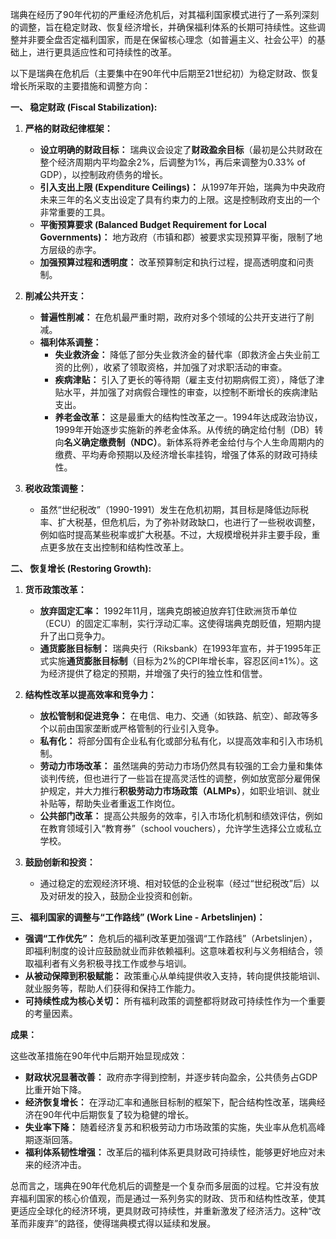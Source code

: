 瑞典在经历了90年代初的严重经济危机后，对其福利国家模式进行了一系列深刻的调整，旨在稳定财政、恢复经济增长，并确保福利体系的长期可持续性。这些调整并非要全盘否定福利国家，而是在保留核心理念（如普遍主义、社会公平）的基础上，进行更具适应性和可持续性的改革。

以下是瑞典在危机后（主要集中在90年代中后期至21世纪初）为稳定财政、恢复增长所采取的主要措施和调整方向：

**一、 稳定财政 (Fiscal Stabilization):**

1.  **严格的财政纪律框架：**
    *   **设立明确的财政目标：** 瑞典议会设定了**财政盈余目标**（最初是公共财政在整个经济周期内平均盈余2%，后调整为1%，再后来调整为0.33% of GDP），以控制政府债务的增长。
    *   **引入支出上限 (Expenditure Ceilings)：** 从1997年开始，瑞典为中央政府未来三年的名义支出设定了具有约束力的上限。这是控制政府支出的一个非常重要的工具。
    *   **平衡预算要求 (Balanced Budget Requirement for Local Governments)：** 地方政府（市镇和郡）被要求实现预算平衡，限制了地方层级的赤字。
    *   **加强预算过程和透明度：** 改革预算制定和执行过程，提高透明度和问责制。

2.  **削减公共开支：**
    *   **普遍性削减：** 在危机最严重时期，政府对多个领域的公共开支进行了削减。
    *   **福利体系调整：**
        *   **失业救济金：** 降低了部分失业救济金的替代率（即救济金占失业前工资的比例），收紧了领取资格，并加强了对求职活动的审查。
        *   **疾病津贴：** 引入了更长的等待期（雇主支付初期病假工资），降低了津贴水平，并加强了对病假合理性的审查，以控制不断增长的疾病津贴支出。
        *   **养老金改革：** 这是最重大的结构性改革之一。1994年达成政治协议，1999年开始逐步实施新的养老金体系。从传统的确定给付制（DB）转向**名义确定缴费制（NDC）**。新体系将养老金给付与个人生命周期内的缴费、平均寿命预期以及经济增长率挂钩，增强了体系的财政可持续性。

3.  **税收政策调整：**
    *   虽然“世纪税改”（1990-1991）发生在危机初期，其目标是降低边际税率、扩大税基，但危机后，为了弥补财政缺口，也进行了一些税收调整，例如临时提高某些税率或扩大税基。不过，大规模增税并非主要手段，重点更多放在支出控制和结构性改革上。

**二、 恢复增长 (Restoring Growth):**

1.  **货币政策改革：**
    *   **放弃固定汇率：** 1992年11月，瑞典克朗被迫放弃钉住欧洲货币单位（ECU）的固定汇率制，实行浮动汇率。这使得瑞典克朗贬值，短期内提升了出口竞争力。
    *   **通货膨胀目标制：** 瑞典央行（Riksbank）在1993年宣布，并于1995年正式实施**通货膨胀目标制**（目标为2%的CPI年增长率，容忍区间±1%）。这为经济提供了稳定的预期，并增强了央行的独立性和信誉。

2.  **结构性改革以提高效率和竞争力：**
    *   **放松管制和促进竞争：** 在电信、电力、交通（如铁路、航空）、邮政等多个以前由国家垄断或严格管制的行业引入竞争。
    *   **私有化：** 将部分国有企业私有化或部分私有化，以提高效率和引入市场机制。
    *   **劳动力市场改革：** 虽然瑞典的劳动力市场仍然具有较强的工会力量和集体谈判传统，但也进行了一些旨在提高灵活性的调整，例如放宽部分雇佣保护规定，并大力推行**积极劳动力市场政策（ALMPs）**，如职业培训、就业补贴等，帮助失业者重返工作岗位。
    *   **公共部门改革：** 提高公共服务的效率，引入市场化机制和绩效评估，例如在教育领域引入“教育券”（school vouchers），允许学生选择公立或私立学校。

3.  **鼓励创新和投资：**
    *   通过稳定的宏观经济环境、相对较低的企业税率（经过“世纪税改”后）以及对研发的投入，鼓励企业投资和创新。

**三、 福利国家的调整与“工作路线” (Work Line - Arbetslinjen)：**

*   **强调“工作优先”：** 危机后的福利改革更加强调“工作路线”（Arbetslinjen），即福利制度的设计应鼓励就业而非依赖福利。这意味着权利与义务相结合，领取福利者有义务积极寻找工作或参与培训。
*   **从被动保障到积极赋能：** 政策重心从单纯提供收入支持，转向提供技能培训、就业服务等，帮助人们获得和保持工作能力。
*   **可持续性成为核心关切：** 所有福利政策的调整都将财政可持续性作为一个重要的考量因素。

**成果：**

这些改革措施在90年代中后期开始显现成效：

*   **财政状况显著改善：** 政府赤字得到控制，并逐步转向盈余，公共债务占GDP比重开始下降。
*   **经济恢复增长：** 在浮动汇率和通胀目标制的框架下，配合结构性改革，瑞典经济在90年代中后期恢复了较为稳健的增长。
*   **失业率下降：** 随着经济复苏和积极劳动力市场政策的实施，失业率从危机高峰期逐渐回落。
*   **福利体系韧性增强：** 改革后的福利体系更具财政可持续性，能够更好地应对未来的经济冲击。

总而言之，瑞典在90年代危机后的调整是一个复杂而多层面的过程。它并没有放弃福利国家的核心价值观，而是通过一系列务实的财政、货币和结构性改革，使其更适应全球化的经济环境，更具财政可持续性，并重新激发了经济活力。这种“改革而非废弃”的路径，使得瑞典模式得以延续和发展。